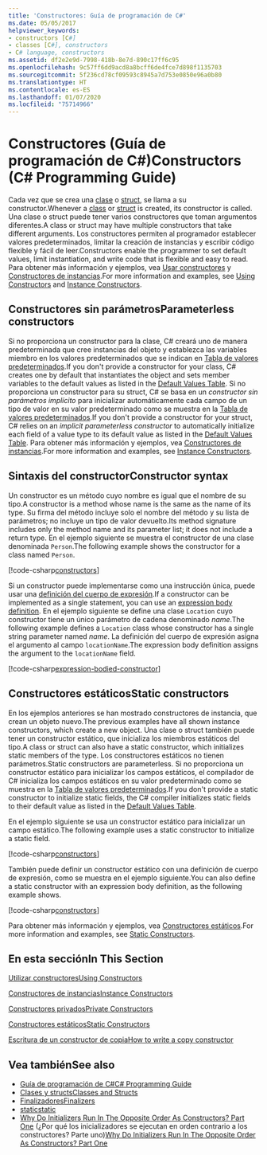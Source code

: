 ```yaml
---
title: 'Constructores: Guía de programación de C#'
ms.date: 05/05/2017
helpviewer_keywords:
- constructors [C#]
- classes [C#], constructors
- C# language, constructors
ms.assetid: df2e2e9d-7998-418b-8e7d-890c17ff6c95
ms.openlocfilehash: 9c57ff6dd9acd8a8bcff6de4fce7d898f1135703
ms.sourcegitcommit: 5f236cd78cf09593c8945a7d753e0850e96a0b80
ms.translationtype: HT
ms.contentlocale: es-ES
ms.lasthandoff: 01/07/2020
ms.locfileid: "75714966"
---
```

# <a name="constructors-c-programming-guide"></a><span data-ttu-id="ba443-102">Constructores (Guía de programación de C#)</span><span class="sxs-lookup"><span data-stu-id="ba443-102">Constructors (C# Programming Guide)</span></span>

<span data-ttu-id="ba443-103">Cada vez que se crea una [clase](../../language-reference/keywords/class.md) o [struct](../../language-reference/keywords/struct.md), se llama a su constructor.</span><span class="sxs-lookup"><span data-stu-id="ba443-103">Whenever a [class](../../language-reference/keywords/class.md) or [struct](../../language-reference/keywords/struct.md) is created, its constructor is called.</span></span> <span data-ttu-id="ba443-104">Una clase o struct puede tener varios constructores que toman argumentos diferentes.</span><span class="sxs-lookup"><span data-stu-id="ba443-104">A class or struct may have multiple constructors that take different arguments.</span></span> <span data-ttu-id="ba443-105">Los constructores permiten al programador establecer valores predeterminados, limitar la creación de instancias y escribir código flexible y fácil de leer.</span><span class="sxs-lookup"><span data-stu-id="ba443-105">Constructors enable the programmer to set default values, limit instantiation, and write code that is flexible and easy to read.</span></span> <span data-ttu-id="ba443-106">Para obtener más información y ejemplos, vea [Usar constructores](./using-constructors.md) y [Constructores de instancias](./instance-constructors.md).</span><span class="sxs-lookup"><span data-stu-id="ba443-106">For more information and examples, see [Using Constructors](./using-constructors.md) and [Instance Constructors](./instance-constructors.md).</span></span>  

## <a name="parameterless-constructors"></a><span data-ttu-id="ba443-107">Constructores sin parámetros</span><span class="sxs-lookup"><span data-stu-id="ba443-107">Parameterless constructors</span></span>
  
<span data-ttu-id="ba443-108">Si no proporciona un constructor para la clase, C# creará uno de manera predeterminada que cree instancias del objeto y establezca las variables miembro en los valores predeterminados que se indican en [Tabla de valores predeterminados](../../language-reference/keywords/default-values-table.md).</span><span class="sxs-lookup"><span data-stu-id="ba443-108">If you don't provide a constructor for your class, C# creates one by default that instantiates the object and sets member variables to the default values as listed in the [Default Values Table](../../language-reference/keywords/default-values-table.md).</span></span> <span data-ttu-id="ba443-109">Si no proporciona un constructor para su struct, C# se basa en un *constructor sin parámetros implícito* para inicializar automáticamente cada campo de un tipo de valor en su valor predeterminado como se muestra en la [Tabla de valores predeterminados](../../language-reference/keywords/default-values-table.md).</span><span class="sxs-lookup"><span data-stu-id="ba443-109">If you don't provide a constructor for your struct, C# relies on an *implicit parameterless constructor* to automatically initialize each field of a value type to its default value as listed in the [Default Values Table](../../language-reference/keywords/default-values-table.md).</span></span> <span data-ttu-id="ba443-110">Para obtener más información y ejemplos, vea [Constructores de instancias](./instance-constructors.md).</span><span class="sxs-lookup"><span data-stu-id="ba443-110">For more information and examples, see [Instance Constructors](./instance-constructors.md).</span></span>  

## <a name="constructor-syntax"></a><span data-ttu-id="ba443-111">Sintaxis del constructor</span><span class="sxs-lookup"><span data-stu-id="ba443-111">Constructor syntax</span></span>

<span data-ttu-id="ba443-112">Un constructor es un método cuyo nombre es igual que el nombre de su tipo.</span><span class="sxs-lookup"><span data-stu-id="ba443-112">A constructor is a method whose name is the same as the name of its type.</span></span> <span data-ttu-id="ba443-113">Su firma del método incluye solo el nombre del método y su lista de parámetros; no incluye un tipo de valor devuelto.</span><span class="sxs-lookup"><span data-stu-id="ba443-113">Its method signature includes only the method name and its parameter list; it does not include a return type.</span></span> <span data-ttu-id="ba443-114">En el ejemplo siguiente se muestra el constructor de una clase denominada `Person`.</span><span class="sxs-lookup"><span data-stu-id="ba443-114">The following example shows the constructor for a class named `Person`.</span></span>

[!code-csharp[constructors](../../../../samples/snippets/csharp/programming-guide/classes-and-structs/constructors1.cs#1)]  

<span data-ttu-id="ba443-115">Si un constructor puede implementarse como una instrucción única, puede usar una [definición del cuerpo de expresión](../statements-expressions-operators/expression-bodied-members.md).</span><span class="sxs-lookup"><span data-stu-id="ba443-115">If a constructor can be implemented as a single statement, you can use an [expression body definition](../statements-expressions-operators/expression-bodied-members.md).</span></span> <span data-ttu-id="ba443-116">En el ejemplo siguiente se define una clase `Location` cuyo constructor tiene un único parámetro de cadena denominado *name*.</span><span class="sxs-lookup"><span data-stu-id="ba443-116">The following example defines a `Location` class whose constructor has a single string parameter named *name*.</span></span> <span data-ttu-id="ba443-117">La definición del cuerpo de expresión asigna el argumento al campo `locationName`.</span><span class="sxs-lookup"><span data-stu-id="ba443-117">The expression body definition assigns the argument to the `locationName` field.</span></span>

[!code-csharp[expression-bodied-constructor](../../../../samples/snippets/csharp/programming-guide/classes-and-structs/expr-bodied-ctor.cs#1)]  

## <a name="static-constructors"></a><span data-ttu-id="ba443-118">Constructores estáticos</span><span class="sxs-lookup"><span data-stu-id="ba443-118">Static constructors</span></span>

<span data-ttu-id="ba443-119">En los ejemplos anteriores se han mostrado constructores de instancia, que crean un objeto nuevo.</span><span class="sxs-lookup"><span data-stu-id="ba443-119">The previous examples have all shown instance constructors, which create a new object.</span></span> <span data-ttu-id="ba443-120">Una clase o struct también puede tener un constructor estático, que inicializa los miembros estáticos del tipo.</span><span class="sxs-lookup"><span data-stu-id="ba443-120">A class or struct can also have a static constructor, which initializes static members of the type.</span></span>  <span data-ttu-id="ba443-121">Los constructores estáticos no tienen parámetros.</span><span class="sxs-lookup"><span data-stu-id="ba443-121">Static constructors are parameterless.</span></span> <span data-ttu-id="ba443-122">Si no proporciona un constructor estático para inicializar los campos estáticos, el compilador de C# inicializa los campos estáticos en su valor predeterminado como se muestra en la [Tabla de valores predeterminados](../../language-reference/keywords/default-values-table.md).</span><span class="sxs-lookup"><span data-stu-id="ba443-122">If you don't provide a static constructor to initialize static fields, the C# compiler initializes static fields to their default value as listed in the [Default Values Table](../../language-reference/keywords/default-values-table.md).</span></span>

<span data-ttu-id="ba443-123">En el ejemplo siguiente se usa un constructor estático para inicializar un campo estático.</span><span class="sxs-lookup"><span data-stu-id="ba443-123">The following example uses a static constructor to initialize a static field.</span></span>

[!code-csharp[constructors](../../../../samples/snippets/csharp/programming-guide/classes-and-structs/constructors1.cs#2)]  

<span data-ttu-id="ba443-124">También puede definir un constructor estático con una definición de cuerpo de expresión, como se muestra en el ejemplo siguiente.</span><span class="sxs-lookup"><span data-stu-id="ba443-124">You can also define a static constructor with an expression body definition, as the following example shows.</span></span> 

[!code-csharp[constructors](../../../../samples/snippets/csharp/programming-guide/classes-and-structs/constructors1.cs#3)]  

<span data-ttu-id="ba443-125">Para obtener más información y ejemplos, vea [Constructores estáticos](./static-constructors.md).</span><span class="sxs-lookup"><span data-stu-id="ba443-125">For more information and examples, see [Static Constructors](./static-constructors.md).</span></span>  
  
## <a name="in-this-section"></a><span data-ttu-id="ba443-126">En esta sección</span><span class="sxs-lookup"><span data-stu-id="ba443-126">In This Section</span></span>  
 [<span data-ttu-id="ba443-127">Utilizar constructores</span><span class="sxs-lookup"><span data-stu-id="ba443-127">Using Constructors</span></span>](./using-constructors.md)  
  
 [<span data-ttu-id="ba443-128">Constructores de instancias</span><span class="sxs-lookup"><span data-stu-id="ba443-128">Instance Constructors</span></span>](./instance-constructors.md)  
  
 [<span data-ttu-id="ba443-129">Constructores privados</span><span class="sxs-lookup"><span data-stu-id="ba443-129">Private Constructors</span></span>](./private-constructors.md)  
  
 [<span data-ttu-id="ba443-130">Constructores estáticos</span><span class="sxs-lookup"><span data-stu-id="ba443-130">Static Constructors</span></span>](./static-constructors.md)  
  
 [<span data-ttu-id="ba443-131">Escritura de un constructor de copia</span><span class="sxs-lookup"><span data-stu-id="ba443-131">How to write a copy constructor</span></span>](./how-to-write-a-copy-constructor.md)  
  
## <a name="see-also"></a><span data-ttu-id="ba443-132">Vea también</span><span class="sxs-lookup"><span data-stu-id="ba443-132">See also</span></span>

- [<span data-ttu-id="ba443-133">Guía de programación de C#</span><span class="sxs-lookup"><span data-stu-id="ba443-133">C# Programming Guide</span></span>](../index.md)
- [<span data-ttu-id="ba443-134">Clases y structs</span><span class="sxs-lookup"><span data-stu-id="ba443-134">Classes and Structs</span></span>](./index.md)
- [<span data-ttu-id="ba443-135">Finalizadores</span><span class="sxs-lookup"><span data-stu-id="ba443-135">Finalizers</span></span>](./destructors.md)
- [<span data-ttu-id="ba443-136">static</span><span class="sxs-lookup"><span data-stu-id="ba443-136">static</span></span>](../../language-reference/keywords/static.md)
- <span data-ttu-id="ba443-137">[Why Do Initializers Run In The Opposite Order As Constructors? Part One](https://blogs.msdn.microsoft.com/ericlippert/2008/02/15/why-do-initializers-run-in-the-opposite-order-as-constructors-part-one) (¿Por qué los inicializadores se ejecutan en orden contrario a los constructores? Parte uno)</span><span class="sxs-lookup"><span data-stu-id="ba443-137">[Why Do Initializers Run In The Opposite Order As Constructors? Part One](https://blogs.msdn.microsoft.com/ericlippert/2008/02/15/why-do-initializers-run-in-the-opposite-order-as-constructors-part-one)</span></span>
